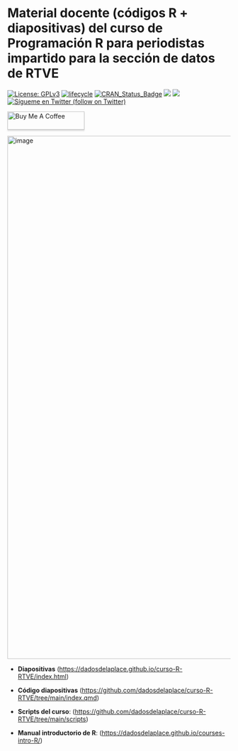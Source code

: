 Material docente (códigos R + diapositivas) del curso de Programación R para periodistas impartido para la sección de datos de RTVE
======

[![License:
GPLv3](https://img.shields.io/badge/license-GPLv3-blue.svg)](https://www.gnu.org/licenses/gpl-3.0)
[![lifecycle](https://img.shields.io/badge/lifecycle-stable-green.svg)](https://www.tidyverse.org/lifecycle/#stable)
[![CRAN\_Status\_Badge](http://www.r-pkg.org/badges/version/icon)](https://cran.r-project.org/package=icons)
<a href="https://github.com/dadosdelaplace/hilostwitter/graphs/contributors" alt="Contributors"> <img src="https://img.shields.io/github/contributors/dadosdelaplace/hilostwitter" /></a>
<a href="https://github.com/dadosdelaplace/hilostwitter/pulse" alt="Activity"> <img src="https://img.shields.io/github/commit-activity/m/dadosdelaplace/hilostwitter" /></a>
<a href="https://twitter.com/intent/follow?screen_name=dadosdelaplace"> <img src="https://img.shields.io/twitter/follow/dadosdelaplace?style=social&logo=twitter"
            alt="Sígueme en Twitter (follow on Twitter)"></a>

<div align="left">

<a href="https://www.buymeacoffee.com/dadosdelaplace" target="_blank"><img src="https://www.buymeacoffee.com/assets/img/custom_images/orange_img.png" alt="Buy Me A Coffee" style="height: 41px !important;width: 174px !important;box-shadow: 0px 3px 2px 0px rgba(190, 190, 190, 0.5) !important;-webkit-box-shadow: 0px 3px 2px 0px rgba(190, 190, 190, 0.5) !important;" ></a>

<img width="1179" alt="image" src="https://user-images.githubusercontent.com/26646492/227980189-f1eab6d6-d915-45ad-b62b-c770fb6e241c.png">

            
* **Diapositivas** (https://dadosdelaplace.github.io/curso-R-RTVE/index.html)
   
* **Código diapositivas** (https://github.com/dadosdelaplace/curso-R-RTVE/tree/main/index.qmd)
                        
* **Scripts del curso**: (https://github.com/dadosdelaplace/curso-R-RTVE/tree/main/scripts)

* **Manual introductorio de R**: (https://dadosdelaplace.github.io/courses-intro-R/)



